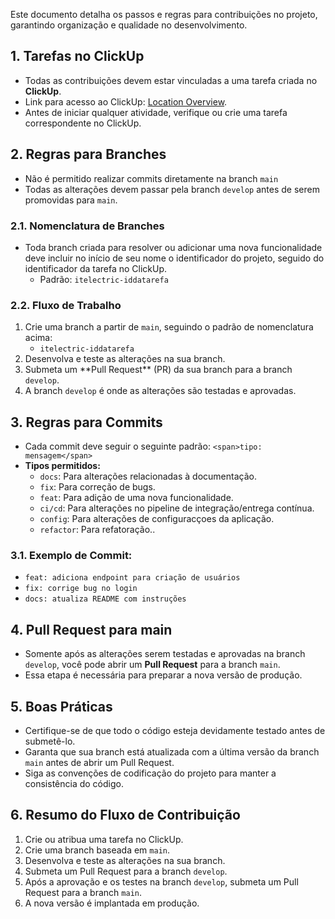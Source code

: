 Este documento detalha os passos e regras para contribuições no projeto, garantindo organização e qualidade no
desenvolvimento.

## 1. Tarefas no ClickUp

* Todas as contribuições devem estar vinculadas a uma tarefa criada no **ClickUp**.
* Link para acesso ao ClickUp: **﻿**[Location Overview](https://app.clickup.com/9011819415/v/o/s/90112966955)﻿.
* Antes de iniciar qualquer atividade, verifique ou crie uma tarefa correspondente no ClickUp.

## 2. Regras para Branches

* Não é permitido realizar commits diretamente na branch `main`
* Todas as alterações devem passar pela branch `develop`  antes de serem promovidas para `main`.

### 2.1. Nomenclatura de Branches

* Toda branch criada para resolver ou adicionar uma nova funcionalidade deve incluir no início de seu nome o
  identificador do projeto, seguido do identificador da tarefa no ClickUp.
    * Padrão: `itelectric-iddatarefa`

### 2.2. Fluxo de Trabalho

1. Crie uma branch a partir de `main`, seguindo o padrão de nomenclatura acima:
    * `itelectric-iddatarefa`
2. Desenvolva e teste as alterações na sua branch.
3. Submeta um \*\*Pull Request\*\* (PR) da sua branch para a branch `develop`.
4. A branch `develop` é onde as alterações são testadas e aprovadas.

## 3. Regras para Commits

* Cada commit deve seguir o seguinte padrão: `<span>tipo: mensagem</span>`
* **Tipos permitidos:**
    * `docs`: Para alterações relacionadas à documentação.
    * `fix`: Para correção de bugs.
    * `feat`: Para adição de uma nova funcionalidade.
    * `ci/cd`: Para alterações no pipeline de integração/entrega contínua.
    * `config`: Para alterações de configuracçoes da aplicação.
    * `refactor`: Para refatoração..

### 3.1. Exemplo de Commit:

* `feat: adiciona endpoint para criação de usuários`
* `fix: corrige bug no login`
* `docs: atualiza README com instruções`

## 4. Pull Request para main

* Somente após as alterações serem testadas e aprovadas na branch `develop`, você pode abrir um **Pull Request** para a
  branch `main`.
* Essa etapa é necessária para preparar a nova versão de produção.

## 5. Boas Práticas

* Certifique-se de que todo o código esteja devidamente testado antes de submetê-lo.
* Garanta que sua branch está atualizada com a última versão da branch `main`  antes de abrir um Pull Request.
* Siga as convenções de codificação do projeto para manter a consistência do código.

## 6. Resumo do Fluxo de Contribuição

1. Crie ou atribua uma tarefa no ClickUp.
2. Crie uma branch baseada em `main`.
3. Desenvolva e teste as alterações na sua branch.
4. Submeta um Pull Request para a branch `develop`.
5. Após a aprovação e os testes na branch `develop`, submeta um Pull Request para a branch `main`.
6. A nova versão é implantada em produção.
